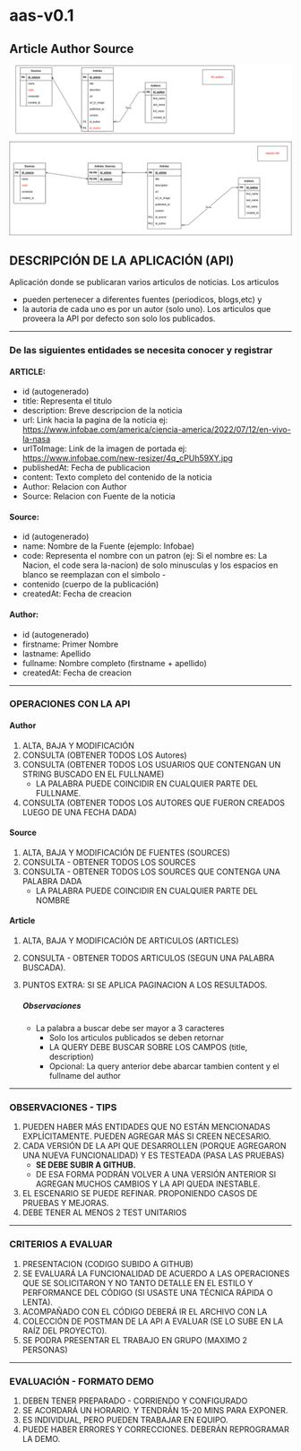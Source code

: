 # aas-v0.1
## Article Author Source
![mer description](./src/main/resources/static/mer.png "mer title")

## DESCRIPCIÓN DE LA APLICACIÓN (API)
Aplicación donde se publicaran varios articulos de noticias.
Los articulos
- pueden pertenecer a diferentes fuentes (periodicos, blogs,etc) y
- la autoria de cada uno es por un autor (solo uno).
Los articulos que proveera la API por defecto son solo los publicados.

<hr/>

### De las siguientes entidades se necesita conocer y registrar

#### ARTICLE:
- id (autogenerado)
- title: Representa el titulo
- description: Breve descripcion de la noticia
- url: Link hacia la pagina de la noticia  ej: https://www.infobae.com/america/ciencia-america/2022/07/12/en-vivo-la-nasa
- urlToImage: Link de la imagen de portada ej: https://www.infobae.com/new-resizer/4q_cPUh59XY.jpg
- publishedAt: Fecha de publicacion
- content: Texto completo del contenido de la noticia
- Author: Relacion con Author
- Source: Relacion con Fuente de la noticia

#### Source:
- id (autogenerado)
- name: Nombre de la Fuente (ejemplo: Infobae)
- code: Representa el nombre con un patron (ej: Si el nombre es: La Nacion, el code sera la-nacion) de solo minusculas y los espacios en blanco se reemplazan con el simbolo -
- contenido (cuerpo de la publicación)
- createdAt: Fecha de creacion

#### Author:
- id (autogenerado)
- firstname: Primer Nombre
- lastname: Apellido
- fullname: Nombre completo (firstname + apellido)
- createdAt: Fecha de creacion


<hr/>

### OPERACIONES CON LA API

#### Author
1. ALTA, BAJA Y MODIFICACIÓN
2. CONSULTA (OBTENER TODOS LOS Autores)
3. CONSULTA (OBTENER TODOS LOS USUARIOS QUE CONTENGAN UN STRING BUSCADO EN EL FULLNAME)
   - LA PALABRA PUEDE COINCIDIR EN CUALQUIER PARTE DEL FULLNAME.
4. CONSULTA (OBTENER TODOS LOS AUTORES QUE FUERON CREADOS LUEGO DE UNA FECHA DADA)

#### Source
 1. ALTA, BAJA Y MODIFICACIÓN DE FUENTES (SOURCES)
 2. CONSULTA - OBTENER TODOS LOS SOURCES
 3. CONSULTA - OBTENER TODOS LOS SOURCES QUE CONTENGA UNA PALABRA DADA
    - LA PALABRA PUEDE COINCIDIR EN CUALQUIER PARTE DEL NOMBRE

#### Article
1. ALTA, BAJA Y MODIFICACIÓN DE ARTICULOS (ARTICLES)
2. CONSULTA - OBTENER TODOS ARTICULOS (SEGUN UNA PALABRA BUSCADA).
3. PUNTOS EXTRA: SI SE APLICA PAGINACION A LOS RESULTADOS.

    ##### Observaciones
   - La palabra a buscar debe ser mayor a 3 caracteres
     - Solo los articulos publicados se deben retornar
     - LA QUERY DEBE BUSCAR SOBRE LOS CAMPOS (title, description)
     - Opcional: La query anterior debe abarcar tambien content y el fullname del author


<hr/>

### OBSERVACIONES - TIPS
  1. PUEDEN HABER MÁS ENTIDADES QUE NO ESTÁN MENCIONADAS EXPLÍCITAMENTE. PUEDEN AGREGAR MÁS SI CREEN NECESARIO.
  2. CADA VERSIÓN DE LA API QUE DESARROLLEN (PORQUE AGREGARON UNA NUEVA FUNCIONALIDAD) Y ES TESTEADA (PASA LAS PRUEBAS)
     - **SE DEBE SUBIR A GITHUB.**
     - DE ESA FORMA PODRÁN VOLVER A UNA VERSIÓN ANTERIOR SI AGREGAN MUCHOS CAMBIOS Y LA API QUEDA INESTABLE.
  3. EL ESCENARIO SE PUEDE REFINAR. PROPONIENDO CASOS DE PRUEBAS Y MEJORAS.
  4. DEBE TENER AL MENOS 2 TEST UNITARIOS


<hr/>

### CRITERIOS A EVALUAR
1. PRESENTACION (CODIGO SUBIDO A GITHUB)
2. SE EVALUARÁ LA FUNCIONALIDAD DE ACUERDO A LAS OPERACIONES QUE SE SOLICITARON Y NO TANTO DETALLE EN EL ESTILO Y PERFORMANCE DEL CÓDIGO (SI USASTE UNA TÉCNICA RÁPIDA O LENTA).
3. ACOMPAÑADO CON EL CÓDIGO DEBERÁ IR EL ARCHIVO CON LA
4. COLECCIÓN DE POSTMAN DE LA API A EVALUAR (SE LO SUBE EN LA RAÍZ DEL PROYECTO).
5. SE PODRA PRESENTAR EL TRABAJO EN GRUPO (MAXIMO 2 PERSONAS)


<hr/>

### EVALUACIÓN - FORMATO DEMO
1. DEBEN TENER PREPARADO - CORRIENDO Y CONFIGURADO
2. SE ACORDARÁ UN HORARIO. Y TENDRÁN 15-20 MINS PARA EXPONER.
3. ES INDIVIDUAL, PERO PUEDEN TRABAJAR EN EQUIPO.
4. PUEDE HABER ERRORES Y CORRECCIONES. DEBERÁN REPROGRAMAR
LA DEMO.
